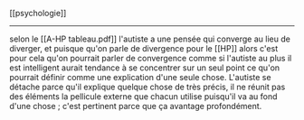 [[psychologie]]  
___
selon le [[A-HP tableau.pdf]] l'autiste a une pensée qui converge au lieu de diverger, et puisque qu'on parle de divergence pour le [[HP]] alors c'est pour cela qu'on pourrait parler de convergence comme si l'autiste au plus il est intelligent aurait tendance à se concentrer sur un seul point ce qu'on pourrait définir comme une explication d'une seule chose. L'autiste se détache parce qu'il explique quelque chose de très précis, il ne réunit pas des éléments la pellicule externe que chacun utilise puisqu'il va au fond d'une chose ; c'est pertinent parce que ça avantage profondément. 
